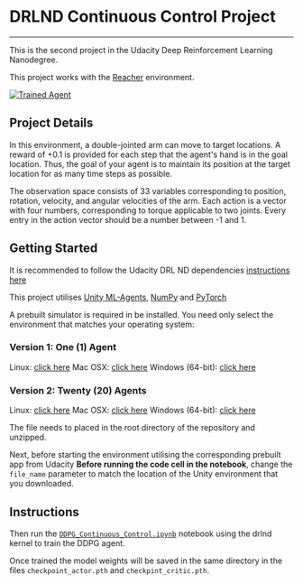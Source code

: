 # DRLND Continuous Control Project
---
This is the second project in the Udacity Deep Reinforcement Learning Nanodegree. 

This project works with the [Reacher](https://github.com/Unity-Technologies/ml-agents/blob/master/docs/Learning-Environment-Examples.md#reacher) environment.

[![Trained Agent](https://github.com/bansalayush25/RL_Continuous_Control/blob/master/output/reacherp_ddpg_agent_small.gif?raw=true)](https://www.youtube.com/watch?v=N1vWkCfbEGQ)

## Project Details
In this environment, a double-jointed arm can move to target locations. A reward of +0.1 is provided for each step that the agent's hand is in the goal location. Thus, the goal of your agent is to maintain its position at the target location for as many time steps as possible.

The observation space consists of 33 variables corresponding to position, rotation, velocity, and angular velocities of the arm. Each action is a vector with four numbers, corresponding to torque applicable to two joints. Every entry in the action vector should be a number between -1 and 1.

## Getting Started
It is recommended to follow the Udacity DRL ND dependencies [instructions here](https://github.com/udacity/deep-reinforcement-learning#dependencies) 

This project utilises [Unity ML-Agents](https://github.com/Unity-Technologies/ml-agents/blob/master/docs/Installation.md), [NumPy](http://www.numpy.org/) and [PyTorch](https://pytorch.org/) 

A prebuilt simulator is required in be installed. You need only select the environment that matches your operating system:

### Version 1: One (1) Agent
Linux: [click here](https://s3-us-west-1.amazonaws.com/udacity-drlnd/P2/Reacher/one_agent/Reacher_Linux.zip)
Mac OSX: [click here](https://s3-us-west-1.amazonaws.com/udacity-drlnd/P2/Reacher/one_agent/Reacher.app.zip)
Windows (64-bit): [click here](https://s3-us-west-1.amazonaws.com/udacity-drlnd/P2/Reacher/one_agent/Reacher_Windows_x86_64.zip)

### Version 2: Twenty (20) Agents
Linux: [click here](https://s3-us-west-1.amazonaws.com/udacity-drlnd/P2/Reacher/Reacher_Linux.zip)
Mac OSX: [click here](https://s3-us-west-1.amazonaws.com/udacity-drlnd/P2/Reacher/Reacher.app.zip)
Windows (64-bit): [click here](https://s3-us-west-1.amazonaws.com/udacity-drlnd/P2/Reacher/Reacher_Windows_x86_64.zip)

The file needs to placed in the root directory of the repository and unzipped.

Next, before starting the environment utilising the corresponding prebuilt app from Udacity  **Before running the code cell in the notebook**, change the `file_name` parameter to match the location of the Unity environment that you downloaded.

## Instructions
Then run the [`DDPG_Continuous_Control.ipynb`](https://github.com/hortovanyi/DRLND-Continuous-Control/blob/master/DDPG_Continuous_Control.ipynb) notebook using the drlnd kernel to train the DDPG agent.

Once trained the model weights will be saved in the same directory in the files `checkpoint_actor.pth` and `checkpint_critic.pth`.
